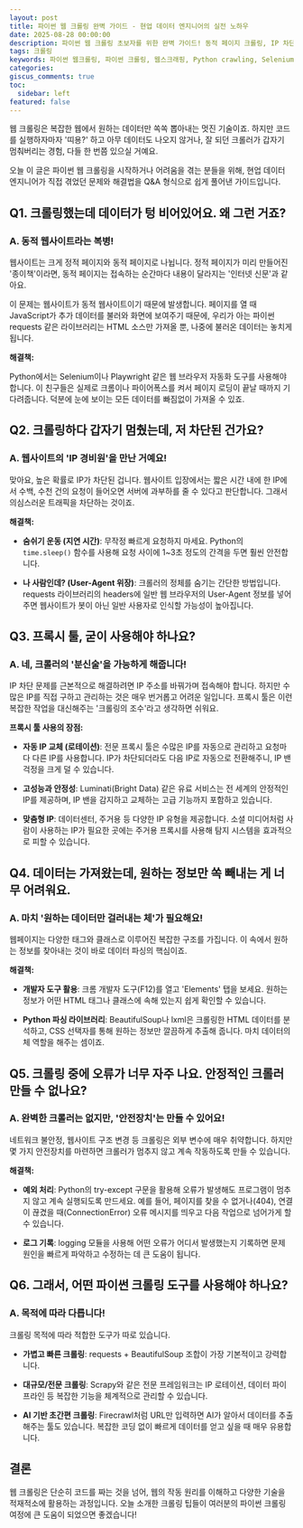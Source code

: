 ```yaml
---
layout: post
title: 파이썬 웹 크롤링 완벽 가이드 - 현업 데이터 엔지니어의 실전 노하우
date: 2025-08-28 00:00:00
description: 파이썬 웹 크롤링 초보자를 위한 완벽 가이드! 동적 페이지 크롤링, IP 차단 해결, 데이터 파싱 등 현업 데이터 엔지니어의 실전 노하우를 Q&A 형식으로 쉽게 배워보세요. Selenium, BeautifulSoup, 프록시 사용법까지 한번에!
tags: 크롤링
keywords: 파이썬 웹크롤링, 파이썬 크롤링, 웹스크래핑, Python crawling, Selenium, BeautifulSoup, 웹 데이터 수집, 크롤링 튜토리얼
categories:
giscus_comments: true
toc:
  sidebar: left
featured: false
---
```


웹 크롤링은 복잡한 웹에서 원하는 데이터만 쏙쏙 뽑아내는 멋진 기술이죠. 하지만 코드를 실행하자마자 '띠용?' 하고 아무 데이터도 나오지 않거나, 잘 되던 크롤러가 갑자기 멈춰버리는 경험, 다들 한 번쯤 있으실 거예요.

오늘 이 글은 파이썬 웹 크롤링을 시작하거나 어려움을 겪는 분들을 위해, 현업 데이터 엔지니어가 직접 겪었던 문제와 해결법을 Q&A 형식으로 쉽게 풀어낸 가이드입니다.

## Q1. 크롤링했는데 데이터가 텅 비어있어요. 왜 그런 거죠?

### A. 동적 웹사이트라는 복병!

웹사이트는 크게 정적 페이지와 동적 페이지로 나뉩니다. 정적 페이지가 미리 만들어진 '종이책'이라면, 동적 페이지는 접속하는 순간마다 내용이 달라지는 '인터넷 신문'과 같아요.

이 문제는 웹사이트가 동적 웹사이트이기 때문에 발생합니다. 페이지를 열 때 JavaScript가 추가 데이터를 불러와 화면에 보여주기 때문에, 우리가 아는 파이썬 requests 같은 라이브러리는 HTML 소스만 가져올 뿐, 나중에 불러온 데이터는 놓치게 됩니다.

**해결책:**

Python에서는 Selenium이나 Playwright 같은 웹 브라우저 자동화 도구를 사용해야 합니다. 이 친구들은 실제로 크롬이나 파이어폭스를 켜서 페이지 로딩이 끝날 때까지 기다려줍니다. 덕분에 눈에 보이는 모든 데이터를 빠짐없이 가져올 수 있죠.

## Q2. 크롤링하다 갑자기 멈췄는데, 저 차단된 건가요?

### A. 웹사이트의 'IP 경비원'을 만난 거예요!

맞아요, 높은 확률로 IP가 차단된 겁니다. 웹사이트 입장에서는 짧은 시간 내에 한 IP에서 수백, 수천 건의 요청이 들어오면 서버에 과부하를 줄 수 있다고 판단합니다. 그래서 의심스러운 트래픽을 차단하는 것이죠.

**해결책:**

- **숨쉬기 운동 (지연 시간)**: 무작정 빠르게 요청하지 마세요. Python의 `time.sleep()` 함수를 사용해 요청 사이에 1~3초 정도의 간격을 두면 훨씬 안전합니다.

- **나 사람인데? (User-Agent 위장)**: 크롤러의 정체를 숨기는 간단한 방법입니다. requests 라이브러리의 headers에 일반 웹 브라우저의 User-Agent 정보를 넣어주면 웹사이트가 봇이 아닌 일반 사용자로 인식할 가능성이 높아집니다.

## Q3. 프록시 툴, 굳이 사용해야 하나요?

### A. 네, 크롤러의 '분신술'을 가능하게 해줍니다!

IP 차단 문제를 근본적으로 해결하려면 IP 주소를 바꿔가며 접속해야 합니다. 하지만 수많은 IP를 직접 구하고 관리하는 것은 매우 번거롭고 어려운 일입니다. 프록시 툴은 이런 복잡한 작업을 대신해주는 '크롤링의 조수'라고 생각하면 쉬워요.

**프록시 툴 사용의 장점:**

- **자동 IP 교체 (로테이션)**: 전문 프록시 툴은 수많은 IP를 자동으로 관리하고 요청마다 다른 IP를 사용합니다. IP가 차단되더라도 다음 IP로 자동으로 전환해주니, IP 밴 걱정을 크게 덜 수 있습니다.

- **고성능과 안정성**: Luminati(Bright Data) 같은 유료 서비스는 전 세계의 안정적인 IP를 제공하며, IP 밴을 감지하고 교체하는 고급 기능까지 포함하고 있습니다.

- **맞춤형 IP**: 데이터센터, 주거용 등 다양한 IP 유형을 제공합니다. 소셜 미디어처럼 사람이 사용하는 IP가 필요한 곳에는 주거용 프록시를 사용해 탐지 시스템을 효과적으로 피할 수 있습니다.

## Q4. 데이터는 가져왔는데, 원하는 정보만 쏙 빼내는 게 너무 어려워요.

### A. 마치 '원하는 데이터만 걸러내는 체'가 필요해요!

웹페이지는 다양한 태그와 클래스로 이루어진 복잡한 구조를 가집니다. 이 속에서 원하는 정보를 찾아내는 것이 바로 데이터 파싱의 핵심이죠.

**해결책:**

- **개발자 도구 활용**: 크롬 개발자 도구(F12)를 열고 'Elements' 탭을 보세요. 원하는 정보가 어떤 HTML 태그나 클래스에 속해 있는지 쉽게 확인할 수 있습니다.

- **Python 파싱 라이브러리**: BeautifulSoup나 lxml은 크롤링한 HTML 데이터를 분석하고, CSS 선택자를 통해 원하는 정보만 깔끔하게 추출해 줍니다. 마치 데이터의 체 역할을 해주는 셈이죠.

## Q5. 크롤링 중에 오류가 너무 자주 나요. 안정적인 크롤러 만들 수 없나요?

### A. 완벽한 크롤러는 없지만, '안전장치'는 만들 수 있어요!

네트워크 불안정, 웹사이트 구조 변경 등 크롤링은 외부 변수에 매우 취약합니다. 하지만 몇 가지 안전장치를 마련하면 크롤러가 멈추지 않고 계속 작동하도록 만들 수 있습니다.

**해결책:**

- **예외 처리**: Python의 try-except 구문을 활용해 오류가 발생해도 프로그램이 멈추지 않고 계속 실행되도록 만드세요. 예를 들어, 페이지를 찾을 수 없거나(404), 연결이 끊겼을 때(ConnectionError) 오류 메시지를 띄우고 다음 작업으로 넘어가게 할 수 있습니다.

- **로그 기록**: logging 모듈을 사용해 어떤 오류가 어디서 발생했는지 기록하면 문제 원인을 빠르게 파악하고 수정하는 데 큰 도움이 됩니다.

## Q6. 그래서, 어떤 파이썬 크롤링 도구를 사용해야 하나요?

### A. 목적에 따라 다릅니다!

크롤링 목적에 따라 적합한 도구가 따로 있습니다.

- **가볍고 빠른 크롤링**: requests + BeautifulSoup 조합이 가장 기본적이고 강력합니다.

- **대규모/전문 크롤링**: Scrapy와 같은 전문 프레임워크는 IP 로테이션, 데이터 파이프라인 등 복잡한 기능을 체계적으로 관리할 수 있습니다.

- **AI 기반 초간편 크롤링**: Firecrawl처럼 URL만 입력하면 AI가 알아서 데이터를 추출해주는 툴도 있습니다. 복잡한 코딩 없이 빠르게 데이터를 얻고 싶을 때 매우 유용합니다.

## 결론

웹 크롤링은 단순히 코드를 짜는 것을 넘어, 웹의 작동 원리를 이해하고 다양한 기술을 적재적소에 활용하는 과정입니다. 오늘 소개한 크롤링 팁들이 여러분의 파이썬 크롤링 여정에 큰 도움이 되었으면 좋겠습니다!
